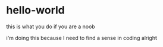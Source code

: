 # hello-world
this is what you do if you are a noob

i'm doing this because I need to find a sense in coding alright
